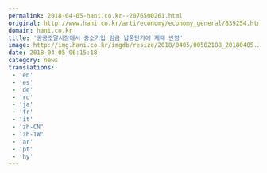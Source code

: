 ```yaml
---
permalink: 2018-04-05-hani.co.kr--2076500261.html
original: http://www.hani.co.kr/arti/economy/economy_general/839254.html
domain: hani.co.kr
title: '공공조달시장에서 중소기업 임금 납품단가에 제때 반영'
image: http://img.hani.co.kr/imgdb/resize/2018/0405/00502188_20180405.JPG
date: 2018-04-05 06:15:18
category: news
translations: 
 - 'en'
 - 'es'
 - 'de'
 - 'ru'
 - 'ja'
 - 'fr'
 - 'it'
 - 'zh-CN'
 - 'zh-TW'
 - 'ar'
 - 'pt'
 - 'hy'
---
```


